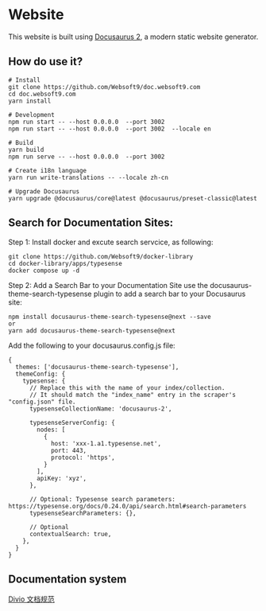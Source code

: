# Website

This website is built using [Docusaurus 2](https://docusaurus.io/), a modern static website generator.

## How do use it?

```
# Install
git clone https://github.com/Websoft9/doc.websoft9.com
cd doc.websoft9.com	
yarn install

# Development 
npm run start -- --host 0.0.0.0  --port 3002
npm run start -- --host 0.0.0.0  --port 3002  --locale en

# Build
yarn build
npm run serve -- --host 0.0.0.0  --port 3002

# Create i18n language
yarn run write-translations -- --locale zh-cn

# Upgrade Docusaurus 
yarn upgrade @docusaurus/core@latest @docusaurus/preset-classic@latest
```

## Search for Documentation Sites:
Step 1: Install docker and excute search servcice, as following:
```
git clone https://github.com/Websoft9/docker-library
cd docker-library/apps/typesense
docker compose up -d
```
Step 2: Add a Search Bar to your Documentation Site
use the docusaurus-theme-search-typesense plugin to add a search bar to your Docusaurus site:
```
npm install docusaurus-theme-search-typesense@next --save
or
yarn add docusaurus-theme-search-typesense@next
```
Add the following to your docusaurus.config.js file:
```
{
  themes: ['docusaurus-theme-search-typesense'],
  themeConfig: {
    typesense: {
      // Replace this with the name of your index/collection.
      // It should match the "index_name" entry in the scraper's "config.json" file.
      typesenseCollectionName: 'docusaurus-2',

      typesenseServerConfig: {
        nodes: [
          {
            host: 'xxx-1.a1.typesense.net',
            port: 443,
            protocol: 'https',
          }
        ],
        apiKey: 'xyz',
      },

      // Optional: Typesense search parameters: https://typesense.org/docs/0.24.0/api/search.html#search-parameters
      typesenseSearchParameters: {},

      // Optional
      contextualSearch: true,
    },
  }
}
```


## Documentation system

[Divio 文档规范](https://documentation.divio.com/)
